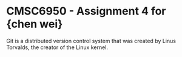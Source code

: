 # CMSC6950 - Assignment 4 for {chen wei}


Git is a distributed version control system that was created by Linus Torvalds, the creator of the Linux kernel.
